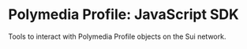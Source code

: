 # Polymedia Profile: JavaScript SDK

Tools to interact with Polymedia Profile objects on the Sui network.
